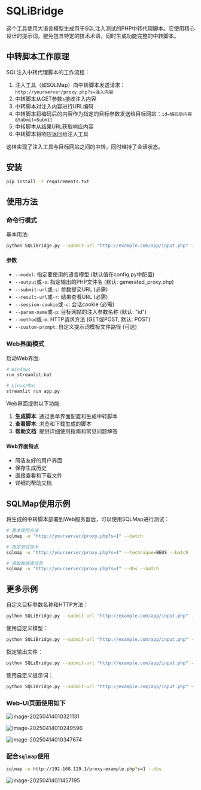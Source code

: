# SQLiBridge

这个工具使用大语言模型生成用于SQL注入测试的PHP中转代理脚本。它使用精心设计的提示词，避免包含特定的技术术语，同时生成功能完整的中转脚本。

## 中转脚本工作原理

SQL注入中转代理脚本的工作流程：

1. 注入工具（如SQLMap）向中转脚本发送请求：`http://yourserver/proxy.php?s=注入内容`
2. 中转脚本从GET参数`s`接收注入内容
3. 中转脚本对注入内容进行URL编码
4. 中转脚本将编码后的内容作为指定的目标参数发送给目标网站：`id=编码后内容&Submit=Submit`
5. 中转脚本从结果URL获取响应内容
6. 中转脚本将响应返回给注入工具

这样实现了注入工具与目标网站之间的中转，同时维持了会话状态。

## 安装

```bash
pip install -r requirements.txt
```

## 使用方法

### 命令行模式

基本用法:

```bash
python SQLiBridge.py --submit-url "http://example.com/app/input.php" --result-url "http://example.com/app/results.php" --session-cookie "PHPSESSID=abcdef123456" --param-name "id" --method "POST"
```

#### 参数

- `--model`: 指定要使用的语言模型 (默认值在config.py中配置)
- `--output`或`-o`: 指定输出的PHP文件名 (默认: generated_proxy.php)
- `--submit-url`或`-s`: 参数提交URL (必需)
- `--result-url`或`-r`: 结果查看URL (必需)
- `--session-cookie`或`-c`: 会话cookie (必需)
- `--param-name`或`-p`: 目标网站的注入参数名称 (默认: "id")
- `--method`或`-m`: HTTP请求方法 (GET或POST, 默认: POST)
- `--custom-prompt`: 自定义提示词模板文件路径 (可选)

### Web界面模式

启动Web界面:

```bash
# Windows
run_streamlit.bat

# Linux/Mac
streamlit run app.py
```

Web界面提供以下功能:

1. **生成脚本**: 通过表单界面配置和生成中转脚本
2. **查看脚本**: 浏览和下载生成的脚本
3. **帮助文档**: 提供详细使用指南和常见问题解答

#### Web界面特点

- 简洁友好的用户界面
- 保存生成历史
- 直接查看和下载文件
- 详细的帮助文档

## SQLMap使用示例

将生成的中转脚本部署到Web服务器后，可以使用SQLMap进行测试：

```bash
# 基本使用方法
sqlmap -u "http://yourserver/proxy.php?s=1" --batch

# 指定测试技术
sqlmap -u "http://yourserver/proxy.php?s=1" --technique=BEUS --batch

# 获取数据库信息
sqlmap -u "http://yourserver/proxy.php?s=1" --dbs --batch
```

## 更多示例

自定义目标参数名称和HTTP方法：

```bash
python SQLiBridge.py --submit-url "http://example.com/app/input.php" --result-url "http://example.com/app/results.php" --session-cookie "PHPSESSID=abcdef123456" --param-name "query" --method "GET"
```

使用自定义模型：

```bash
python SQLiBridge.py --submit-url "http://example.com/app/input.php" --result-url "http://example.com/app/results.php" --session-cookie "PHPSESSID=abcdef123456" --model "gpt-4"
```

指定输出文件：

```bash
python SQLiBridge.py --submit-url "http://example.com/app/input.php" --result-url "http://example.com/app/results.php" --session-cookie "PHPSESSID=abcdef123456" -o my_proxy.php
```

使用自定义提示词：

```bash
python SQLiBridge.py --submit-url "http://example.com/app/input.php" --result-url "http://example.com/app/results.php" --session-cookie "PHPSESSID=abcdef123456" --custom-prompt my_prompt.txt
```

### Web-UI页面使用如下

![image-20250414010321131](https://xu17-1326239041.cos.ap-guangzhou.myqcloud.com/xu17/202504140103274.png)

![image-20250414010249596](https://xu17-1326239041.cos.ap-guangzhou.myqcloud.com/xu17/202504140102749.png)

![image-20250414010347674](https://xu17-1326239041.cos.ap-guangzhou.myqcloud.com/xu17/202504140103809.png)

### 配合`sqlmap`使用

```bash
sqlmap -u http://192.168.129.1/proxy-example.php?s=1 --dbs
```

![image-20250414011457195](https://xu17-1326239041.cos.ap-guangzhou.myqcloud.com/xu17/202504140114706.png)